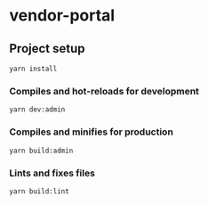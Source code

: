 # vendor-portal

## Project setup
```
yarn install
```

### Compiles and hot-reloads for development
```
yarn dev:admin
```

### Compiles and minifies for production
```
yarn build:admin 
```

### Lints and fixes files
```
yarn build:lint  
```
 